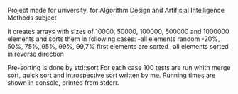 Project made for university, for Algorithm Design and Artificial Intelligence Methods subject

It creates arrays  with sizes of 10000, 50000, 100000, 500000 and 1000000 elements and sorts them in following cases:
-all elements random
-20%, 50%, 75%, 95%, 99%, 99,7% first elements are sorted
-all elements sorted in reverse direction

Pre-sorting is done by std::sort
For each case 100 tests are run whith merge sort, quick sort and introspective sort written by me.
Running times are shown in console, printed from stderr.
